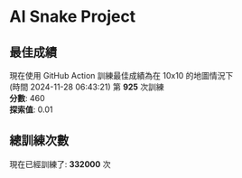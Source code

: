 
# AI Snake Project

## **最佳成績**
現在使用 GitHub Action 訓練最佳成績為在 10x10 的地圖情況下  
(時間 2024-11-28 06:43:21) 第 **925** 次訓練  
**分數**: 460  
**探索值**: 0.01

## 總訓練次數
現在已經訓練了: **332000** 次
